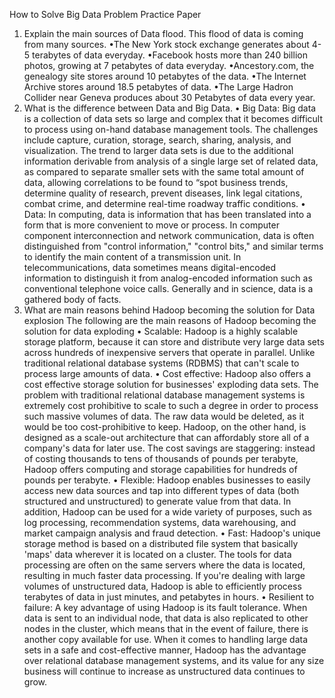 How to Solve Big Data Problem Practice Paper

1. Explain the main sources of Data flood.
This flood of data is coming from many sources.
•The New York stock exchange generates about 4-5 terabytes of data everyday.
•Facebook hosts more than 240 billion photos, growing at 7 petabytes of data everyday.
•Ancestory.com, the genealogy site stores around 10 petabytes of the data.
•The Internet Archive stores around 18.5 petabytes of data.
•The Large Hadron Collider near Geneva produces about 30 Petabytes of data every year.
2. What is the difference between Data and Big Data.
•	Big Data: Big data is a collection of data sets so large and complex that it becomes difficult to process using on-hand database management tools. The challenges include capture, curation, storage, search, sharing, analysis, and visualization. The trend to larger data sets is due to the additional information derivable from analysis of a single large set of related data, as compared to separate smaller sets with the same total amount of data, allowing correlations to be found to “spot business trends, determine quality of research, prevent diseases, link legal citations, combat crime, and determine real-time roadway traffic conditions.
•	Data: In computing, data is information that has been translated into a form that is more convenient to move or process.  In computer component interconnection and network communication, data is often distinguished from "control information," "control bits," and similar terms to identify the main content of a transmission unit.  In telecommunications, data sometimes means digital-encoded information to distinguish it from analog-encoded information such as conventional telephone voice calls.  Generally and in science, data is a gathered body of facts.
3. What are main reasons behind Hadoop becoming the solution for Data explosion
The following are the main reasons of Hadoop becoming the solution for data exploding
•	Scalable: Hadoop is a highly scalable storage platform, because it can store and distribute very large data sets across hundreds of inexpensive servers that operate in parallel. Unlike traditional relational database systems (RDBMS) that can't scale to process large amounts of data.
•	Cost effective: Hadoop also offers a cost effective storage solution for businesses' exploding data sets. The problem with traditional relational database management systems is extremely cost prohibitive to scale to such a degree in order to process such massive volumes of data. The raw data would be deleted, as it would be too cost-prohibitive to keep. Hadoop, on the other hand, is designed as a scale-out architecture that can affordably store all of a company's data for later use. The cost savings are staggering: instead of costing thousands to tens of thousands of pounds per terabyte, Hadoop offers computing and storage capabilities for hundreds of pounds per terabyte.
•	Flexible: Hadoop enables businesses to easily access new data sources and tap into different types of data (both structured and unstructured) to generate value from that data. In addition, Hadoop can be used for a wide variety of purposes, such as log processing, recommendation systems, data warehousing, and market campaign analysis and fraud detection.
•	Fast: Hadoop's unique storage method is based on a distributed file system that basically 'maps' data wherever it is located on a cluster. The tools for data processing are often on the same servers where the data is located, resulting in much faster data processing. If you're dealing with large volumes of unstructured data, Hadoop is able to efficiently process terabytes of data in just minutes, and petabytes in hours.
•	Resilient to failure: A key advantage of using Hadoop is its fault tolerance. When data is sent to an individual node, that data is also replicated to other nodes in the cluster, which means that in the event of failure, there is another copy available for use. When it comes to handling large data sets in a safe and cost-effective manner, Hadoop has the advantage over relational database management systems, and its value for any size business will continue to increase as unstructured data continues to grow.

